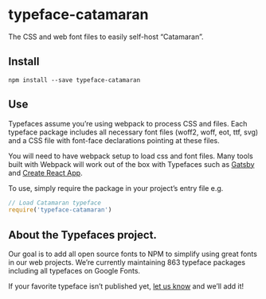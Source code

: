 
# typeface-catamaran

The CSS and web font files to easily self-host “Catamaran”.

## Install

`npm install --save typeface-catamaran`

## Use

Typefaces assume you’re using webpack to process CSS and files. Each typeface
package includes all necessary font files (woff2, woff, eot, ttf, svg) and
a CSS file with font-face declarations pointing at these files.

You will need to have webpack setup to load css and font files. Many tools built
with Webpack will work out of the box with Typefaces such as [Gatsby](https://github.com/gatsbyjs/gatsby)
and [Create React App](https://github.com/facebookincubator/create-react-app).

To use, simply require the package in your project’s entry file e.g.

```javascript
// Load Catamaran typeface
require('typeface-catamaran')
```

## About the Typefaces project.

Our goal is to add all open source fonts to NPM to simplify using great fonts in
our web projects. We’re currently maintaining 863 typeface packages
including all typefaces on Google Fonts.

If your favorite typeface isn’t published yet, [let us know](https://github.com/KyleAMathews/typefaces)
and we’ll add it!
